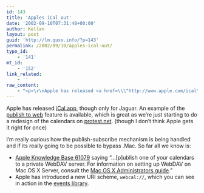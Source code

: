```yaml
---
id: 143
title: 'Apples iCal out'
date: '2002-09-10T07:31:48+00:00'
author: Kellan
layout: post
guid: 'http://lm.quxx.info/?p=143'
permalink: /2002/09/10/apples-ical-out/
typo_id:
    - '141'
mt_id:
    - '152'
link_related:
    - ''
raw_content:
    - "<p>\r\nApple has released <a href=\\\"http://www.apple.com/ical\\\">iCal.app</a>, though only for Jaguar.  An example of the <a href=\\\"http://ical.mac.com/WebObjects/iCal.woa/1/wa/default?wosid=JYUwiNB36W1ZNRJjICJK90&d=10&u=hungerf3&v=0&y=2002&m=8&n=Work32Schedule.ics\\\">publish to web</a> feature is available, which is great as we\\'re just starting to do a redesign of the calendars on <a href=\\\"http://protest.net\\\">protest.net</a>. (though I don\\'t think Apple gets it right for once)  \r\n<p>\r\nI\\'m really curious how the publish-subscribe mechanism is being handled and if its really going to be possible to bypass .Mac.  So far all we know is:   \r\n<ul>\r\n<li><a href=\\\"http://docs.info.apple.com/article.html?artnum=61709#faq3\\\">Apple Knowledge Base 61079</a> saying \\\"...[p]ublish one of your calendars to a private WebDAV server. For information on setting up WebDAV on Mac OS X Server, consult the \r\n<a href=\\\"http://docs.info.apple.com/article.html?artnum=122015\\\">Mac OS X Administrators guide</a>.\\\"</li>\r\n<li> Apple has introduced a new URI scheme, <code>webcal://</code>, which you can see in action in the <a href=\\\"http://www.apple.com/ical/library\\\">events library</a>.</li>\r\n</ul>\r\n</p>"
---
```


Apple has released [iCal.app](http://www.apple.com/ical), though only for Jaguar. An example of the [publish to web](http://ical.mac.com/WebObjects/iCal.woa/1/wa/default?wosid=JYUwiNB36W1ZNRJjICJK90&d=10&u=hungerf3&v=0&y=2002&m=8&n=Work32Schedule.ics) feature is available, which is great as we’re just starting to do a redesign of the calendars on [protest.net](http://protest.net). (though I don’t think Apple gets it right for once)

I’m really curious how the publish-subscribe mechanism is being handled and if its really going to be possible to bypass .Mac. So far all we know is:

- [Apple Knowledge Base 61079](http://docs.info.apple.com/article.html?artnum=61709#faq3) saying “…[p]ublish one of your calendars to a private WebDAV server. For information on setting up WebDAV on Mac OS X Server, consult the [Mac OS X Administrators guide](http://docs.info.apple.com/article.html?artnum=122015).”
- Apple has introduced a new URI scheme, `webcal://`, which you can see in action in the [events library](http://www.apple.com/ical/library).